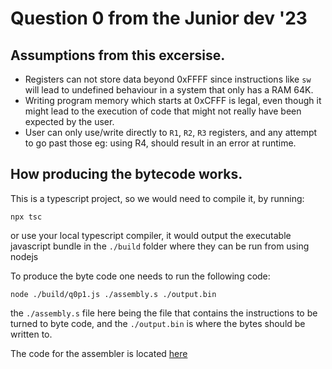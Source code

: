 # Question 0 from the Junior dev '23

## Assumptions from this excersise.
- Registers can not store data beyond 0xFFFF since instructions like `sw` will lead to undefined behaviour in a system that only has a RAM 64K.
- Writing program memory which starts at 0xCFFF is legal, even though it might lead to the execution of code that might not really have been expected by the user.
- User can only use/write directly to `R1`, `R2`, `R3` registers, and any attempt to go past those eg: using R4, should result in an error at runtime.

## How producing the bytecode works.
This is a typescript project, so we would need to compile it, by running:

```shell
npx tsc
```

or use your local typescript compiler, it would output the executable javascript bundle in the `./build` folder where they can be run from using nodejs

To produce the byte code one needs to run the following code:
```shell
node ./build/q0p1.js ./assembly.s ./output.bin
```

the `./assembly.s` file here being the file that contains the instructions
to be turned to byte code, and the `./output.bin` is where the bytes should be written to.

The code for the assembler is located [here](./q0/q0p1.ts)
